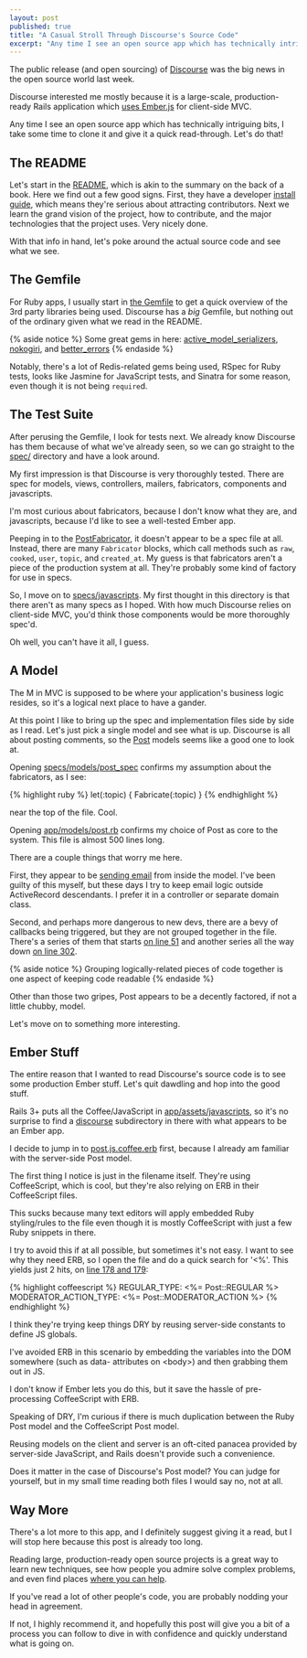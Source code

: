 ```yaml
---
layout: post
published: true
title: "A Casual Stroll Through Discourse's Source Code"
excerpt: "Any time I see an open source app which has technically intriguing bits, I take some time to clone it and give it a quick read-through. Let's do that!"
---
```


The public release (and open sourcing) of [Discourse][discourse] was the big news in the open source world last week.

Discourse interested me mostly because it is a large-scale, production-ready Rails application which [uses Ember.js][discourse-why-ember] for client-side MVC.

Any time I see an open source app which has technically intriguing bits, I take some time to clone it and give it a quick read-through. Let's do that!

## The README

Let's start in the [README][readme], which is akin to the summary on the back of a book. Here we find out a few good signs. First, they have a developer [install guide][install-guide], which means they're serious about attracting contributors. Next we learn the grand vision of the project, how to contribute, and the major technologies that the project uses. Very nicely done.

With that info in hand, let's poke around the actual source code and see what we see.

## The Gemfile

For Ruby apps, I usually start in [the Gemfile][gemfile] to get a quick overview of the 3rd party libraries being used. Discourse has a *big* Gemfile, but nothing out of the ordinary given what we read in the README.

{% aside notice %}
Some great gems in here: [active_model_serializers](https://github.com/rails-api/active_model_serializers), [nokogiri](http://nokogiri.org), and [better_errors](https://github.com/charliesome/better_errors)
{% endaside %}

Notably, there's a lot of Redis-related gems being used, RSpec for Ruby tests, looks like Jasmine for JavaScript tests, and Sinatra for some reason, even though it is not being `require`d.


## The Test Suite

After perusing the Gemfile, I look for tests next. We already know Discourse has them because of what we've already seen, so we can go straight to the [spec/][spec] directory and have a look around.

My first impression is that Discourse is very thoroughly tested. There are spec for models, views, controllers, mailers, fabricators, components and javascripts.

I'm most curious about fabricators, because I don't know what they are, and javascripts, because I'd like to see a well-tested Ember app.

Peeping in to the [PostFabricator][post-fabricator], it doesn't appear to be a spec file at all. Instead, there are many `Fabricator` blocks, which call methods such as `raw`, `cooked`, `user`, `topic`, and `created_at`. My guess is that fabricators aren't a piece of the production system at all. They're probably some kind of factory for use in specs.

So, I move on to [specs/javascripts][spec-javascripts]. My first thought in this directory is that there aren't as many specs as I hoped. With how much Discourse relies on client-side MVC, you'd think those components would be more thoroughly spec'd.

Oh well, you can't have it all, I guess.

## A Model

The M in MVC is supposed to be where your application's business logic resides, so it's a logical next place to have a gander.

At this point I like to bring up the spec and implementation files side by side as I read. Let's just pick a single model and see what is up. Discourse is all about posting comments, so the [Post][post-model] models seems like a good one to look at.

Opening [specs/models/post_spec][post-spec] confirms my assumption about the fabricators, as I see:

{% highlight ruby %}
let(:topic) { Fabricate(:topic) }
{% endhighlight %}

near the top of the file. Cool.

Opening [app/models/post.rb][post-model] confirms my choice of Post as core to the system. This file is almost 500 lines long.

There are a couple things that worry me here.

First, they appear to be [sending email][post-model-email] from inside the model. I've been guilty of this myself, but these days I try to keep email logic outside ActiveRecord descendants. I prefer it in a controller or separate domain class.

Second, and perhaps more dangerous to new devs, there are a bevy of callbacks being triggered, but they are not grouped together in the file. There's a series of them that starts [on line 51][post-model-51] and another series all the way down [on line 302][post-model-302].

{% aside notice %}
Grouping logically-related pieces of code together is one aspect of keeping code readable
{% endaside %}

Other than those two gripes, Post appears to be a decently factored, if not a little chubby, model.

Let's move on to something more interesting.

## Ember Stuff

The entire reason that I wanted to read Discourse's source code is to see some production Ember stuff. Let's quit dawdling and hop into the good stuff.

Rails 3+ puts all the Coffee/JavaScript in [app/assets/javascripts][javascripts], so it's no surprise to find a [discourse][javascripts-discourse] subdirectory in there with what appears to be an Ember app.

I decide to jump in to [post.js.coffee.erb][post-coffee] first, because I already am familiar with the server-side Post model.

The first thing I notice is just in the filename itself. They're using CoffeeScript, which is cool, but they're also relying on ERB in their CoffeeScript files.

This sucks because many text editors will apply embedded Ruby styling/rules to the file even though it is mostly CoffeeScript with just a few Ruby snippets in there.

I try to avoid this if at all possible, but sometimes it's not easy. I want to see why they need ERB, so I open the file and do a quick search for '<%'. This yields just 2 hits, on [line 178 and 179][post-coffee-178]:

{% highlight coffeescript %}
REGULAR_TYPE: <%= Post::REGULAR %>
MODERATOR_ACTION_TYPE: <%= Post::MODERATOR_ACTION %>
{% endhighlight %}

I think they're trying keep things DRY by reusing server-side constants to define JS globals.

I've avoided ERB in this scenario by embedding the variables into the DOM somewhere (such as data- attributes on &lt;body&gt;) and then grabbing them out in JS.

I don't know if Ember lets you do this, but it save the hassle of pre-processing CoffeeScript with ERB.

Speaking of DRY, I'm curious if there is much duplication between the Ruby Post model and the CoffeeScript Post model.

Reusing models on the client and server is an oft-cited panacea provided by server-side JavaScript, and Rails doesn't provide such a convenience.

Does it matter in the case of Discourse's Post model? You can judge for yourself, but in my small time reading both files I would say no, not at all.

## Way More

There's a lot more to this app, and I definitely suggest giving it a read, but I will stop here because this post is already too long.

Reading large, production-ready open source projects is a great way to learn new techniques, see how people you admire solve complex problems, and even find places [where you can help][refactoring-discourse].

If you've read a lot of other people's code, you are probably nodding your head in agreement.

If not, I highly recommend it, and hopefully this post will give you a bit of a process you can follow to dive in with confidence and quickly understand what is going on.

[discourse]:http://www.discourse.org/
[discourse-why-ember]:http://eviltrout.com/2013/02/10/why-discourse-uses-emberjs.html
[readme]:https://github.com/discourse/discourse/blob/3047d8afa3ae78b6e1722530577484921ce83b7f/README.md
[install-guide]:https://github.com/discourse/discourse/blob/master/DEVELOPMENT.md
[gemfile]:https://github.com/discourse/discourse/blob/3047d8afa3ae78b6e1722530577484921ce83b7f/Gemfile
[spec]:https://github.com/discourse/discourse/tree/3047d8afa3ae78b6e1722530577484921ce83b7f/spec
[post-fabricator]:https://github.com/discourse/discourse/blob/3047d8afa3ae78b6e1722530577484921ce83b7f/spec/fabricators/post_fabricator.rb
[spec-javascripts]:https://github.com/discourse/discourse/blob/3047d8afa3ae78b6e1722530577484921ce83b7f/spec/javascripts
[post-model]:https://github.com/discourse/discourse/blob/3047d8afa3ae78b6e1722530577484921ce83b7f/app/models/post.rb
[post-spec]:https://github.com/discourse/discourse/blob/3047d8afa3ae78b6e1722530577484921ce83b7f/spec/models/post_spec.rb
[post-model-email]:https://github.com/discourse/discourse/blob/3047d8afa3ae78b6e1722530577484921ce83b7f/app/models/post.rb#L329
[post-model-51]:https://github.com/discourse/discourse/blob/3047d8afa3ae78b6e1722530577484921ce83b7f/app/models/post.rb#L51
[post-model-302]:https://github.com/discourse/discourse/blob/3047d8afa3ae78b6e1722530577484921ce83b7f/app/models/post.rb#L302
[javascripts]:https://github.com/discourse/discourse/tree/3047d8afa3ae78b6e1722530577484921ce83b7f/app/assets/javascripts
[javascripts-discourse]:https://github.com/discourse/discourse/tree/3047d8afa3ae78b6e1722530577484921ce83b7f/app/assets/javascripts/discourse
[post-coffee]:ttps://github.com/discourse/discourse/tree/3047d8afa3ae78b6e1722530577484921ce83b7f/app/assets/javascripts/discourse/models/post.js.coffee.erb
[post-coffee-178]:https://github.com/discourse/discourse/blob/3047d8afa3ae78b6e1722530577484921ce83b7f/app/assets/javascripts/discourse/models/post.js.coffee.erb#L178-L179
[refactoring-discourse]:http://grantammons.me/2013/02/09/making-some-discourse-code-a-little-better/
